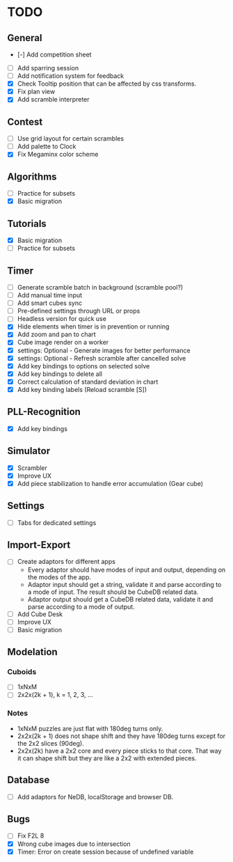 # TODO
## General
- [-] Add competition sheet
- [ ] Add sparring session
- [ ] Add notification system for feedback
- [x] Check Tooltip position that can be affected by css transforms.
- [x] Fix plan view
- [x] Add scramble interpreter

## Contest
- [ ] Use grid layout for certain scrambles
- [ ] Add palette to Clock
- [x] Fix Megaminx color scheme

## Algorithms
- [ ] Practice for subsets
- [x] Basic migration

## Tutorials
- [x] Basic migration
- [ ] Practice for subsets

## Timer
- [ ] Generate scramble batch in background (scramble pool?)
- [ ] Add manual time input
- [ ] Add smart cubes sync
- [ ] Pre-defined settings through URL or props
- [ ] Headless version for quick use
- [x] Hide elements when timer is in prevention or running
- [x] Add zoom and pan to chart
- [x] Cube image render on a worker
- [x] settings: Optional - Generate images for better performance
- [x] settings: Optional - Refresh scramble after cancelled solve
- [x] Add key bindings to options on selected solve
- [x] Add key bindings to delete all
- [x] Correct calculation of standard deviation in chart
- [x] Add key binding labels (Reload scramble \[S\])

## PLL-Recognition
- [x] Add key bindings

## Simulator
- [x] Scrambler
- [x] Improve UX
- [x] Add piece stabilization to handle error accumulation (Gear cube)

## Settings
- [ ] Tabs for dedicated settings

## Import-Export
- [ ] Create adaptors for different apps
  * Every adaptor should have modes of input and output, depending on the modes of the app.
  * Adaptor input should get a string, validate it and parse according to a mode of input. The result should be CubeDB related data.
  * Adaptor output should get a CubeDB related data, validate it and parse according to a mode of output.
- [ ] Add Cube Desk
- [ ] Improve UX
- [ ] Basic migration

## Modelation
### Cuboids
- [ ] 1xNxM
- [ ] 2x2x(2k + 1), k = 1, 2, 3, ...

### Notes
- 1xNxM puzzles are just flat with 180deg turns only.
- 2x2x(2k + 1) does not shape shift and they have 180deg turns except for the 2x2 slices (90deg).
- 2x2x(2k) have a 2x2 core and every piece sticks to that core. That way it can shape shift but they are like a 2x2 with extended pieces.

## Database
- [ ] Add adaptors for NeDB, localStorage and browser DB.

## Bugs
- [ ] Fix F2L 8
- [x] Wrong cube images due to intersection
- [x] Timer: Error on create session because of undefined variable